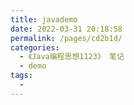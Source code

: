 ```yaml
---
title: javademo
date: 2022-03-31 20:18:58
permalink: /pages/cd2b1d/
categories:
  - 《Java编程思想1123》 笔记
  - demo
tags:
  -
---
```


